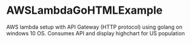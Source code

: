 # AWSLambdaGoHTMLExample
AWS lambda setup with API Gateway (HTTP protocol) using golang on windows 10 OS. Consumes API and display highchart for US population
